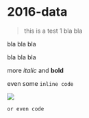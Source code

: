 # 2016-data

> this is a test 1 bla bla

bla bla bla

bla bla bla

more *italic* and **bold**

even some `inline code`

![](https://media.licdn.com/media/p/3/005/04e/004/2524ea2.jpg)

```chsarp
or even code
```
